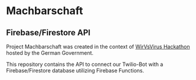 # Machbarschaft
## Firebase/Firestore API

Project Machbarschaft was created in the context of [WirVsVirus Hackathon](https://wirvsvirushackathon.org/) hosted by the German Government.

This repository contains the API to connect our Twilio-Bot with a Firebase/Firestore database utilizing Firebase Functions.